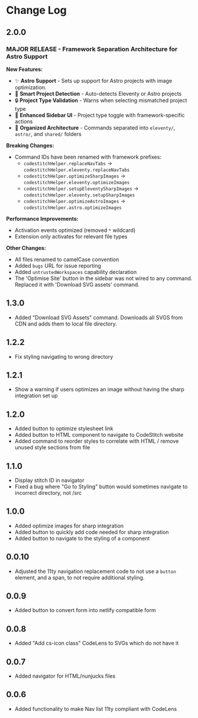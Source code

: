 # Change Log

## 2.0.0

### MAJOR RELEASE - Framework Separation Architecture for Astro Support

**New Features:**
- ✨ **Astro Support** - Sets up support for Astro projects with image optimization.
- 🎯 **Smart Project Detection** - Auto-detects Eleventy or Astro projects
- 🔒 **Project Type Validation** - Warns when selecting mismatched project type
- 🎨 **Enhanced Sidebar UI** - Project type toggle with framework-specific actions
- 📁 **Organized Architecture** - Commands separated into `eleventy/`, `astro/`, and `shared/` folders

**Breaking Changes:**
- Command IDs have been renamed with framework prefixes:
  - `codestitchHelper.replaceNavTabs` → `codestitchHelper.eleventy.replaceNavTabs`
  - `codestitchHelper.optimizeSharpImages` → `codestitchHelper.eleventy.optimizeImages`
  - `codestitchHelper.setupEleventySharpImages` → `codestitchHelper.eleventy.setupSharpImages`
  - `codestitchHelper.optimizeAstroImages` → `codestitchHelper.astro.optimizeImages`

**Performance Improvements:**
- Activation events optimized (removed `*` wildcard)
- Extension only activates for relevant file types

**Other Changes:**
- All files renamed to camelCase convention
- Added `bugs` URL for issue reporting
- Added `untrustedWorkspaces` capability declaration
- The 'Optimise Site' button in the sidebar was not wired to any command. Replaced it with 'Download SVG assets' command.

## 1.3.0

* Added "Download SVG Assets" command. Downloads all SVGS from CDN and adds them to local file directory.

## 1.2.2

* Fix styling navigating to wrong directory

## 1.2.1

* Show a warning if users optimizes an image without having the sharp integration set up

## 1.2.0

* Added button to optimize stylesheet link
* Added button to HTML component to navigate to CodeStitch website
* Added command to reorder styles to correlate with HTML / remove unused style sections from file

## 1.1.0

* Display stitch ID in navigator
* Fixed a bug where "Go to Styling" button would sometimes navigate to incorrect directory, not /src

## 1.0.0

- Added optimize images for sharp integration
- Added button to quickly add code needed for sharp integration
- Added button to navigate to the styling of a component

## 0.0.10

* Adjusted the 11ty navigation replacement code to not use a `button `element, and a span, to not require additional styling.

## 0.0.9

- Added button to convert form into netlify compatible form

## 0.0.8

- Added "Add cs-icon class" CodeLens to SVGs which do not have it

## 0.0.7

- Added navigator for HTML/nunjucks files

## 0.0.6

- Added functionality to make Nav list 11ty compliant with CodeLens
